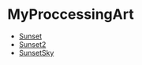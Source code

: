 # MyProccessingArt


- [Sunset](https://github.com/ShioKosyo/MyProccessingArt/blob/main/Sunset/Sunset.png)
- [Sunset2](https://github.com/ShioKosyo/MyProccessingArt/blob/main/Sunset2/Sunset2.gif)
- [SunsetSky](https://github.com/ShioKosyo/MyProccessingArt/blob/main/SunsetSky/SunsetSky.png)
